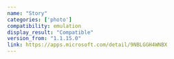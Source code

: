 ```yaml
---
name: "Story"
categories: ['photo']
compatibility: emulation
display_result: "Compatible"
version_from: "1.1.15.0"
link: https://apps.microsoft.com/detail/9NBLGGH4WNBX
---
```

